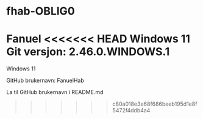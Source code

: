 # fhab-OBLIG0
Fanuel
<<<<<<< HEAD
Windows 11
Git versjon: 2.46.0.WINDOWS.1
=======

Windows 11

GitHub brukernavn: FanuelHab









La til GitHub brukernavn i README.md
>>>>>>> c80a018e3e68f686beeb195d1e8f5472f4ddb4a4

